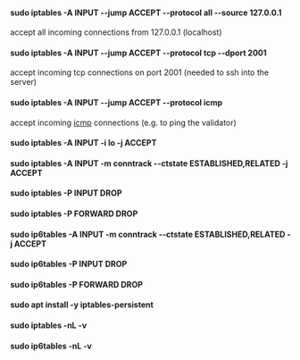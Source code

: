 #### sudo iptables -A INPUT --jump ACCEPT --protocol all --source 127.0.0.1
 accept all incoming connections from 127.0.0.1 (localhost)
#### sudo iptables -A INPUT --jump ACCEPT --protocol tcp --dport 2001
 accept incoming tcp connections on port 2001 (needed to ssh into the server)
#### sudo iptables -A INPUT --jump ACCEPT --protocol icmp
 accept incoming [icmp](https://en.wikipedia.org/wiki/Internet_Control_Message_Protocol) connections (e.g. to ping the validator)
#### sudo iptables -A INPUT -i lo -j ACCEPT
#### sudo iptables -A INPUT -m conntrack --ctstate ESTABLISHED,RELATED -j ACCEPT
#### sudo iptables -P INPUT DROP
#### sudo iptables -P FORWARD DROP
#### sudo ip6tables -A INPUT -m conntrack --ctstate ESTABLISHED,RELATED -j ACCEPT
#### sudo ip6tables -P INPUT DROP
#### sudo ip6tables -P FORWARD DROP
#### sudo apt install -y iptables-persistent
#### sudo iptables -nL -v
#### sudo ip6tables -nL -v
